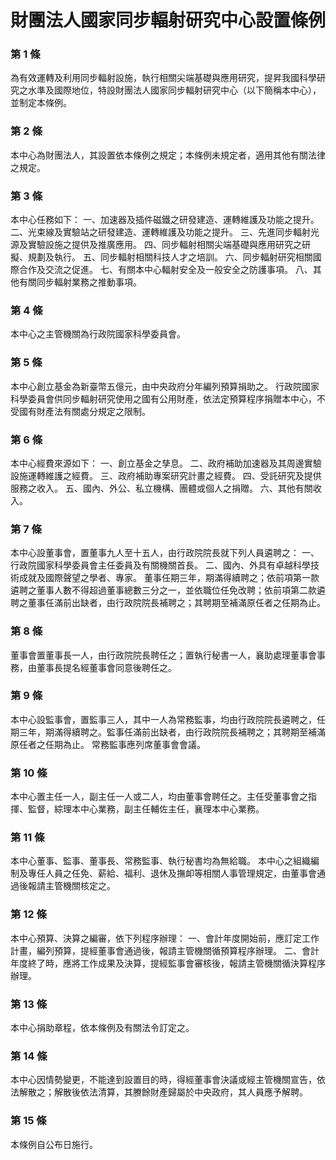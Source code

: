# 財團法人國家同步輻射研究中心設置條例

### 第 1 條

為有效運轉及利用同步輻射設施，執行相關尖端基礎與應用研究，提昇我國科學研究之水準及國際地位，特設財團法人國家同步輻射研究中心（以下簡稱本中心），並制定本條例。

### 第 2 條

本中心為財團法人，其設置依本條例之規定；本條例未規定者，適用其他有關法律之規定。

### 第 3 條

本中心任務如下：
一、加速器及插件磁鐵之研發建造、運轉維護及功能之提升。
二、光束線及實驗站之研發建造、運轉維護及功能之提升。
三、先進同步輻射光源及實驗設施之提供及推廣應用。
四、同步輻射相關尖端基礎與應用研究之研擬、規劃及執行。
五、同步輻射相關科技人才之培訓。
六、同步輻射研究相關國際合作及交流之促進。
七、有關本中心輻射安全及一般安全之防護事項。
八、其他有關同步輻射業務之推動事項。

### 第 4 條

本中心之主管機關為行政院國家科學委員會。

### 第 5 條

本中心創立基金為新臺幣五億元，由中央政府分年編列預算捐助之。
行政院國家科學委員會供同步輻射研究使用之國有公用財產，依法定預算程序捐贈本中心，不受國有財產法有關處分規定之限制。

### 第 6 條

本中心經費來源如下：
一、創立基金之孳息。
二、政府補助加速器及其周邊實驗設施運轉維護之經費。
三、政府補助專案研究計畫之經費。
四、受託研究及提供服務之收入。
五、國內、外公、私立機構、團體或個人之捐贈。
六、其他有關收入。

### 第 7 條

本中心設董事會，置董事九人至十五人，由行政院院長就下列人員遴聘之：
一、行政院國家科學委員會主任委員及有關機關首長。
二、國內、外具有卓越科學技術成就及國際聲望之學者、專家。
董事任期三年，期滿得續聘之；依前項第一款遴聘之董事人數不得超過董事總數三分之一，並依職位任免改聘；依前項第二款遴聘之董事任滿前出缺者，由行政院院長補聘之；其聘期至補滿原任者之任期為止。

### 第 8 條

董事會置董事長一人，由行政院院長聘任之；置執行秘書一人，襄助處理董事會事務，由董事長提名經董事會同意後聘任之。

### 第 9 條

本中心設監事會，置監事三人，其中一人為常務監事，均由行政院院長遴聘之，任期三年，期滿得續聘之。監事任滿前出缺者，由行政院院長補聘之；其聘期至補滿原任者之任期為止。
常務監事應列席董事會會議。

### 第 10 條

本中心置主任一人，副主任一人或二人，均由董事會聘任之。主任受董事會之指揮、監督，綜理本中心業務，副主任輔佐主任，襄理本中心業務。

### 第 11 條

本中心董事、監事、董事長、常務監事、執行秘書均為無給職。
本中心之組織編制及專任人員之任免、薪給、福利、退休及撫卹等相關人事管理規定，由董事會通過後報請主管機關核定之。

### 第 12 條

本中心預算、決算之編審，依下列程序辦理：
一、會計年度開始前，應訂定工作計畫，編列預算，提經董事會通過後，報請主管機關循預算程序辦理。
二、會計年度終了時，應將工作成果及決算，提經監事會審核後，報請主管機關循決算程序辦理。

### 第 13 條

本中心捐助章程，依本條例及有關法令訂定之。

### 第 14 條

本中心因情勢變更，不能達到設置目的時，得經董事會決議或經主管機關宣告，依法解散之；解散後依法清算，其賸餘財產歸屬於中央政府，其人員應予解聘。

### 第 15 條

本條例自公布日施行。
